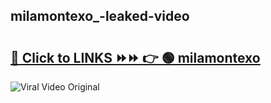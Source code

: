 
 ## milamontexo_-leaked-video 

# <h2><a href="https://clipsfans.com/milamontexo_&ref=git">🔗 Click to LINKS ⏩⏩ 👉 🟢 milamontexo  </a></h2>

<a href="https://clipsfans.com/milamontexo_&ref=git" rel="nofollow" data-target="animated-image.originalLink"><img src="https://i.ibb.co.com/xMMVF88/686577567.gif" alt="Viral Video Original" style="max-width: 100%; display: inline-block;" data-target="animated-image.originalImage"></a>
